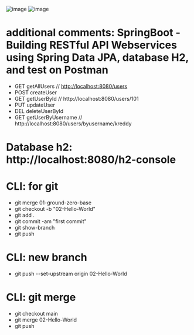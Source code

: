 ![image](https://user-images.githubusercontent.com/109632850/196317963-27cc625f-ed9c-4169-845c-d775e4d3ce8e.png)
![image](https://user-images.githubusercontent.com/109632850/196353696-a82783e2-f495-4031-a63c-64afa6faeb76.png)


# additional comments: SpringBoot - Building RESTful API Webservices using Spring Data JPA, database H2, and test on Postman
- GET getAllUsers // [http://localhost:8080/users](http://localhost:8080/users)
- POST createUser
- GET getUserById // http://localhost:8080/users/101
- PUT updateUser
- DEL deleteUserById
- GET getUserByUsername // http://localhost:8080/users/byusername/kreddy

# Database h2: http://localhost:8080/h2-console
# CLI: for git
- git merge 01-ground-zero-base
- git checkout -b "02-Hello-World"
- git add .
- git commit -am "first commit"
- git show-branch
- git push
# CLI: new branch
- git push --set-upstream origin 02-Hello-World

# CLI: git merge
- git checkout main
- git merge 02-Hello-World
- git push
